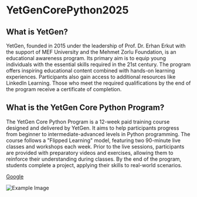# YetGenCorePython2025
## What is YetGen?
 YetGen, founded in 2015 under the leadership of Prof. Dr. Erhan Erkut with the support of MEF University and the Mehmet Zorlu Foundation, is an educational awareness program. Its primary aim is to equip young individuals with the essential skills required in the 21st century. The program offers inspiring educational content combined with hands-on learning experiences. Participants also gain access to additional resources like LinkedIn Learning. Those who meet the required qualifications by the end of the program receive a certificate of completion.

 ## What is the YetGen Core Python Program?
  The YetGen Core Python Program is a 12-week paid training course designed and delivered by YetGen. It aims to help participants progress from beginner to intermediate-advanced levels in Python programming. The course follows a "Flipped Learning" model, featuring two 90-minute live classes and workshops each week. Prior to the live sessions, participants are provided with preparatory videos and exercises, allowing them to reinforce their understanding during classes. By the end of the program, students complete a project, applying their skills to real-world scenarios.

  [Google](https://yetkingencler.com/hakkimizda?utm_source=chatgpt.com)

 ![Example Image](https://miro.medium.com/v2/resize:fit:910/1*jbz6ImV3RT_vNzSvSHW_Fg.png)
